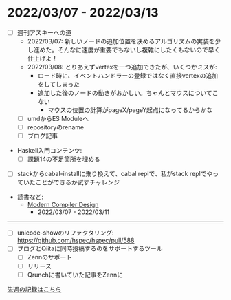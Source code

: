 # 2022/03/07 - 2022/03/13

- [ ] 週刊アスキーへの道
    - 2022/03/07: 新しいノードの追加位置を決めるアルゴリズムの実装を少し進めた。そんなに速度が重要でもないし複雑にしたくもないので早く仕上げよ！
    - 2022/03/08: とりあえずvertexを一つ追加できたが、いくつかミスが:
        - ロード時に、イベントハンドラーの登録ではなく直接vertexの追加をしてしまった
        - 追加した後のノードの動きがおかしい。ちゃんとマウスについてこない
            - マウスの位置の計算がpageX/pageY起点になってるからかな
    - [ ] umdからES Moduleへ
    - [ ] repositoryのrename
    - [ ] ブログ記事
- Haskell入門コンテンツ:
    - [ ] 課題14の不足箇所を埋める
- [ ] stackからcabal-installに乗り換えて、cabal replで、私がstack replでやっていたことができるか試すチャレンジ
- 読書など:
    - [Modern Compiler Design](https://www.springer.com/jp/book/9781461446989)
        - 2022/03/07 - 2022/03/11

------

- [ ] unicode-showのリファクタリング: <https://github.com/hspec/hspec/pull/588>
- [ ] ブログとQiitaに同時投稿するのをサポートするツール
    - [ ] Zennのサポート
    - [ ] リリース
    - [ ] Qrunchに書いていた記事をZennに

[先週の記録はこちら](https://github.com/igrep/daily-commits/blob/667f4a0598804e796e564704f310cd595465016b/yesterday.md)
